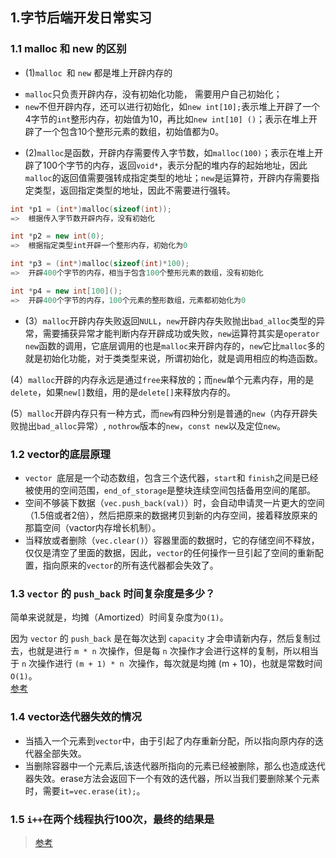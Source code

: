 ## 1.字节后端开发日常实习

### 1.1 malloc 和 new 的区别

- (1)`malloc `和 `new` 都是堆上开辟内存的		
 * `malloc`只负责开辟内存，没有初始化功能， 需要用户自己初始化；
 * `new`不但开辟内存，还可以进行初始化，如`new int[10];`表示堆上开辟了一个4字节的`int`整形内存，初始值为10，再比如`new int[10] ()`；表示在堆上开辟了一个包含10个整形元素的数组，初始值都为0。

- (2)`malloc`是函数，开辟内存需要传入字节数，如`malloc(100)`；表示在堆上开辟了100个字节的内存，返回`void*`，表示分配的堆内存的起始地址，因此`malloc`的返回值需要强转成指定类型的地址；`new`是运算符，开辟内存需要指定类型，返回指定类型的地址，因此不需要进行强转。

```cpp
int *p1 = (int*)malloc(sizeof(int));   
=>  根据传入字节数开辟内存，没有初始化

int *p2 = new int(0); 
=>  根据指定类型int开辟一个整形内存，初始化为0

int *p3 = (int*)malloc(sizeof(int)*100);  
=>  开辟400个字节的内存，相当于包含100个整形元素的数组，没有初始化

int *p4 = new int[100]();  
=>  开辟400个字节的内存，100个元素的整形数组，元素都初始化为0  
```

- (3）`malloc`开辟内存失败返回`NULL`，`new`开辟内存失败抛出`bad_alloc`类型的异常，需要捕获异常才能判断内存开辟成功或失败，`new`运算符其实是`operator new`函数的调用，它底层调用的也是`malloc`来开辟内存的，`new`它比`malloc`多的就是初始化功能，对于类类型来说，所谓初始化，就是调用相应的构造函数。

(4）`malloc`开辟的内存永远是通过`free`来释放的；而`new`单个元素内存，用的是`delete`，如果`new[]`数组，用的是`delete[]`来释放内存的。


(5）`malloc`开辟内存只有一种方式，而`new`有四种分别是普通的`new`（内存开辟失败抛出`bad_alloc`异常）, `nothrow`版本的`new`，`const new`以及定位`new`。

### 1.2 vector的底层原理
- `vector `底层是一个动态数组，包含三个迭代器，`start`和 `finish`之间是已经被使用的空间范围，`end_of_storage`是整块连续空间包括备用空间的尾部。
- 空间不够装下数据（`vec.push_back(val)`）时，会自动申请灵一片更大的空间（1.5倍或者2倍），然后把原来的数据拷贝到新的内存空间，接着释放原来的那篇空间（vactor内存增长机制）。
- 当释放或者删除（`vec.clear()`）容器里面的数据时，它的存储空间不释放，仅仅是清空了里面的数据，因此，`vector`的任何操作一旦引起了空间的重新配置，指向原来的`vector`的所有迭代器都会失效了。

### 1.3 `vector` 的 `push_back` 时间复杂度是多少？

简单来说就是，均摊（Amortized）时间复杂度为`O(1)`。

因为 `vector` 的 `push_back` 是在每次达到 `capacity` 才会申请新内存，然后复制过去，也就是进行 `m * n` 次操作，但是每 `n` 次操作才会进行这样的复制，所以相当于 `n` 次操作进行 `(m + 1) * n `次操作，每次就是均摊 (m + 10)，也就是常数时间 `O(1)`。		
 [参考](https://blog.csdn.net/bob__yuan/article/details/102632924)

### 1.4 vector迭代器失效的情况

- 当插入一个元素到`vector`中，由于引起了内存重新分配，所以指向原内存的迭代器全部失效。
- 当删除容器中一个元素后,该迭代器所指向的元素已经被删除，那么也造成迭代器失效。erase方法会返回下一个有效的迭代器，所以当我们要删除某个元素时，需要`it=vec.erase(it);`。



### 1.5 `i++`在两个线程执行100次，最终的结果是

> [参考](https://blog.csdn.net/m0_37962600/article/details/78239256)